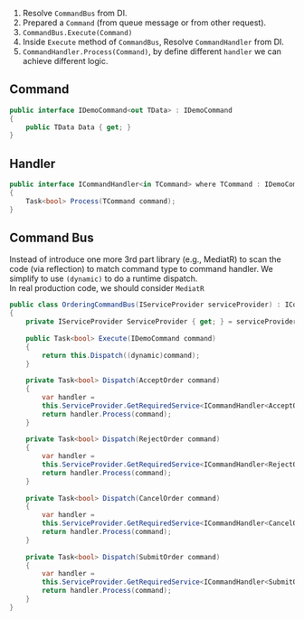 1. Resolve `CommandBus` from DI.
2. Prepared a `Command` (from queue message or from other request).
3. `CommandBus.Execute(Command)`
4. Inside `Execute` method of `CommandBus`, Resolve `CommandHandler`  from DI.
5. `CommandHandler.Process(Command)`, by define different `handler` we can achieve different logic.
## Command

```C#
public interface IDemoCommand<out TData> : IDemoCommand  
{  
    public TData Data { get; }  
}
```

## Handler
```C#
public interface ICommandHandler<in TCommand> where TCommand : IDemoCommand  
{  
    Task<bool> Process(TCommand command);  
}
```

## Command Bus

Instead of introduce one more 3rd part library (e.g., MediatR) to scan the code (via reflection) to match command type to command handler.
We simplify to use `(dynamic)` to do a runtime dispatch.  
In real production code, we should consider `MediatR`

```C#
public class OrderingCommandBus(IServiceProvider serviceProvider) : ICommandBus  
{  
    private IServiceProvider ServiceProvider { get; } = serviceProvider;  
  
    public Task<bool> Execute(IDemoCommand command)  
    {
	    return this.Dispatch((dynamic)command);  
    }
      
    private Task<bool> Dispatch(AcceptOrder command)  
    {
	    var handler =
	    this.ServiceProvider.GetRequiredService<ICommandHandler<AcceptOrder>>();  
        return handler.Process(command);  
    }    
    
    private Task<bool> Dispatch(RejectOrder command)  
    {
	    var handler =
	    this.ServiceProvider.GetRequiredService<ICommandHandler<RejectOrder>>();  
        return handler.Process(command);  
    }    
    
    private Task<bool> Dispatch(CancelOrder command)  
    {
	    var handler =
	    this.ServiceProvider.GetRequiredService<ICommandHandler<CancelOrder>>();  
        return handler.Process(command);  
    }    
    
    private Task<bool> Dispatch(SubmitOrder command)  
    {
	    var handler = 
	    this.ServiceProvider.GetRequiredService<ICommandHandler<SubmitOrder>>();  
        return handler.Process(command);  
    }
}
```